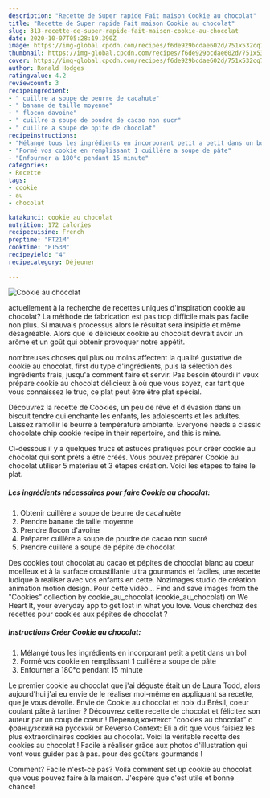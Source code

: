 ```yaml
---
description: "Recette de Super rapide Fait maison Cookie au chocolat"
title: "Recette de Super rapide Fait maison Cookie au chocolat"
slug: 313-recette-de-super-rapide-fait-maison-cookie-au-chocolat
date: 2020-10-07T05:28:19.390Z
image: https://img-global.cpcdn.com/recipes/f6de929bcdae602d/751x532cq70/cookie-au-chocolat-photo-principale-de-la-recette.jpg
thumbnail: https://img-global.cpcdn.com/recipes/f6de929bcdae602d/751x532cq70/cookie-au-chocolat-photo-principale-de-la-recette.jpg
cover: https://img-global.cpcdn.com/recipes/f6de929bcdae602d/751x532cq70/cookie-au-chocolat-photo-principale-de-la-recette.jpg
author: Ronald Hodges
ratingvalue: 4.2
reviewcount: 3
recipeingredient:
- " cuillre a soupe de beurre de cacahute"
- " banane de taille moyenne"
- " flocon davoine"
- " cuillre a soupe de poudre de cacao non sucr"
- " cuillre a soupe de ppite de chocolat"
recipeinstructions:
- "Mélangé tous les ingrédients en incorporant petit a petit dans un bol"
- "Formé vos cookie en remplissant 1 cuillère a soupe de pâte"
- "Enfourner a 180°c pendant 15 minute"
categories:
- Recette
tags:
- cookie
- au
- chocolat

katakunci: cookie au chocolat 
nutrition: 172 calories
recipecuisine: French
preptime: "PT21M"
cooktime: "PT53M"
recipeyield: "4"
recipecategory: Déjeuner

---
```



![Cookie au chocolat](https://img-global.cpcdn.com/recipes/f6de929bcdae602d/751x532cq70/cookie-au-chocolat-photo-principale-de-la-recette.jpg)

actuellement à la recherche de recettes uniques d'inspiration cookie au chocolat? La méthode de fabrication est pas trop difficile mais pas facile non plus. Si mauvais processus alors le résultat sera insipide et même désagréable. Alors que le délicieux cookie au chocolat devrait avoir un arôme et un goût qui obtenir provoquer notre appétit.

nombreuses choses qui plus ou moins affectent la qualité gustative de cookie au chocolat, first du type d'ingrédients, puis la sélection des ingrédients frais, jusqu'à comment faire et servir. Pas besoin étourdi if veux prépare cookie au chocolat délicieux à où que vous soyez, car tant que vous connaissez le truc, ce plat peut être être plat spécial.

Découvrez la recette de Cookies, un peu de rêve et d&#39;évasion dans un biscuit tendre qui enchante les enfants, les adolescents et les adultes. Laissez ramollir le beurre à température ambiante. Everyone needs a classic chocolate chip cookie recipe in their repertoire, and this is mine.


Ci-dessous il y a quelques trucs et astuces pratiques pour créer cookie au chocolat qui sont prêts à être créés. Vous pouvez préparer Cookie au chocolat utiliser 5 matériau et 3 étapes création. Voici les étapes to faire le plat.

<!--inarticleads1-->

##### Les ingrédients nécessaires pour faire Cookie au chocolat:

1. Obtenir  cuillère a soupe de beurre de cacahuète
1. Prendre  banane de taille moyenne
1. Prendre  flocon d&#39;avoine
1. Préparer  cuillère a soupe de poudre de cacao non sucré
1. Prendre  cuillère a soupe de pépite de chocolat


Des cookies tout chocolat au cacao et pépites de chocolat blanc au coeur moelleux et à la surface croustillante ultra gourmands et faciles, une recette ludique à realiser avec vos enfants en cette. Nozimages studio de création animation motion design. Pour cette vidéo… Find and save images from the &#34;Cookies&#34; collection by cookie_au_chocolat (cookie_au_chocolat) on We Heart It, your everyday app to get lost in what you love. Vous cherchez des recettes pour cookies aux pépites de chocolat ? 

<!--inarticleads2-->

##### Instructions Créer Cookie au chocolat:

1. Mélangé tous les ingrédients en incorporant petit a petit dans un bol
1. Formé vos cookie en remplissant 1 cuillère a soupe de pâte
1. Enfourner a 180°c pendant 15 minute


Le premier cookie au chocolat que j&#39;ai dégusté était un de Laura Todd, alors aujourd&#39;hui j&#39;ai eu envie de le réaliser moi-même en appliquant sa recette, que je vous dévoile. Envie de Cookie au chocolat et noix du Brésil, coeur coulant pâte à tartiner ? Découvrez cette recette de chocolat et félicitez son auteur par un coup de coeur ! Перевод контекст &#34;cookies au chocolat&#34; c французский на русский от Reverso Context: Eli a dit que vous faisiez les plus extraordinaires cookies au chocolat. Voici la véritable recette des cookies au chocolat ! Facile à réaliser grâce aux photos d&#39;illustration qui vont vous guider pas à pas. pour des goûters gourmands ! 


Comment? Facile n'est-ce pas? Voilà comment set up cookie au chocolat que vous pouvez faire à la maison. J'espère que c'est utile et bonne chance!
